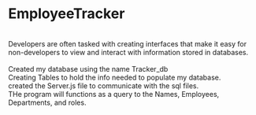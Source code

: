# EmployeeTracker
<br>
Developers are often tasked with creating interfaces that make it easy for non-developers to view and interact with information stored in databases.
<br>
<br>
Created my database using the name Tracker_db
<br>
Creating Tables to hold the info needed to populate my database.
<br>
created the Server.js file to communicate with the sql files.
<br>
THe program will functions as a query to the Names, Employees, Departments, and roles.
<br>
